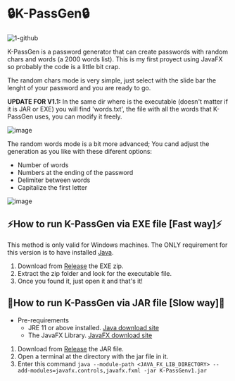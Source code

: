 # 🔒K-PassGen🔒
![1-github](https://github.com/user-attachments/assets/2ece3938-7cb1-4564-8d3f-37b1cbc09dfd)

K-PassGen is a password generator that can create passwords with random chars and words (a 2000 words list). This is my first proyect using JavaFX so probably the code is a little bit crap.

The random chars mode is very simple, just select with the slide bar the lenght of your password and you are ready to go.

**UPDATE FOR V1.1:** In the same dir where is the executable (doesn't matter if it is JAR or EXE) you will find 'words.txt', the file with all the words that K-PassGen uses, you can modify it freely.

![image](https://github.com/user-attachments/assets/29807b1d-6d8a-4c7e-80a1-d190d57df1fc)

The random words mode is a bit more advanced; You cand adjust the generation as you like with these diferent options: 
- Number of words
- Numbers at the ending of the password
- Delimiter between words
- Capitalize the first letter

![image](https://github.com/user-attachments/assets/c4d9bf22-c1a0-4d17-af57-463a3eb0178a)

## ⚡How to run K-PassGen via EXE file [Fast way]⚡ 
This method is only valid for Windows machines.
The ONLY requirement for this version is to have installed [Java](https://www.java.com/en/download/manual.jsp).
1. Download from [Release](https://github.com/su-Kaizen/K-PassGen/releases/tag/v1-exe) the EXE zip.
2. Extract the zip folder and look for the executable file.
3. Once you found it, just open it and that's it!
   
## 🐌How to run K-PassGen via JAR file [Slow way]🐌
- Pre-requirements
  - JRE 11 or above installed. [Java download site](https://www.java.com/en/download/manual.jsp)
  - The JavaFX Library. [JavaFX download site](https://gluonhq.com/products/javafx/)

1. Download from [Release](https://github.com/su-Kaizen/K-PassGen/releases/tag/v1-jar) the JAR file. 
2. Open a terminal at the directory with the jar file in it.
3. Enter this command ``` java --module-path <JAVA_FX_LIB_DIRECTORY> --add-modules=javafx.controls,javafx.fxml -jar K-PassGenv1.jar ```

  


